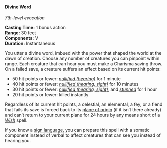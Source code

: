 #### Divine Word
<!-- markdownlint-disable link-image-reference-definitions -->
[_metadata_:spell_name]:- "Divine Word"
[_metadata_:spell_level]:- "7"
[_metadata_:spell_school]:- "evocation"
[_metadata_:ritual]:- "false"
[_metadata_:casting_time_amount]:- "1"
[_metadata_:casting_time_unit]:- "bonus action"
[_metadata_:range]:- "30 feet"
[_metadata_:target]:- "Any number of creatures you can pinpoint"
[_metadata_:components_verbal]:- "true"
[_metadata_:components_somatic]:- "false"
[_metadata_:components_material]:- "false"
[_metadata_:duration]:- "Instantaneous"
[_metadata_:concentration]:- "false"
[_metadata_:saving_throw]:- "Charisma"
[_metadata_:saving_throw_success]:- "avoids_effect"
[_metadata_:compared_to_wotc_srd_5.1]:- "mechanics_different_wording_different"
[_metadata_:compared_to_a5e_srd]:- "mechanics_different_wording_different"
<!-- markdownlint-disable-next-line no-emphasis-as-heading -->
_7th-level evocation_

**Casting Time:** 1 bonus action \
**Range:** 30 feet \
**Components:** V \
**Duration:** Instantaneous

You utter a divine word, imbued with the power that shaped the world at the dawn of creation.
Choose any number of creatures you can pinpoint within range.
Each creature that can hear you must make a Charisma saving throw.
On a failed save, a creature suffers an effect based on its current hit points:

- 50 hit points or fewer: _[<span class="condition">nullified (hearing)</span>](#Conditions_nullified)_ for 1 minute
- 40 hit points or fewer: _[<span class="condition">nullified (hearing, sight)</span>](#Conditions_nullified)_ for 10 minutes
- 30 hit points or fewer: _[<span class="condition">nullified (hearing, sight)</span>](#Conditions_nullified)_, and _[<span class="condition">stunned</span>](#Conditions_stunned)_ for 1 hour
- 20 hit points or fewer: killed instantly

Regardless of its current hit points, a celestial, an elemental, a fey, or a fiend that fails its save is forced back to its [plane of origin](#Planes_of_Existence_planes_of_existence) (if it isn’t there already) and can’t return to your current plane for 24 hours by any means short of a _[<span class="spelL">Wish</span>](#Wish_wish)_ spell.

If you know a [sign language](#Languages_signing), you can prepare this spell with a somatic component instead of verbal to affect creatures that can see you instead of hearing you.
